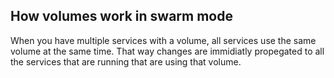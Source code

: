 ## How volumes work in swarm mode

When you have multiple services with a volume, all services use the same
volume at the same time. That way changes are immidiatly propegated to
all the services that are running that are using that volume.